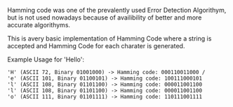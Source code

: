 Hamming code was one of the prevalently used Error Detection Algorithym, but is not used nowadays because of availibility of better and more accurate algorithyms.

This is avery basic implementation of Hamming Code where a string is accepted and Hamming Code for each charater is generated.

Example Usage for 'Hello':
```
'H' (ASCII 72, Binary 01001000) -> Hamming code: 000110011000 /
'e' (ASCII 101, Binary 01100101) -> Hamming code: 100111000101
'l' (ASCII 108, Binary 01101100) -> Hamming code: 000011001100
'l' (ASCII 108, Binary 01101100) -> Hamming code: 000011001100
'o' (ASCII 111, Binary 01101111) -> Hamming code: 110111001111
```
